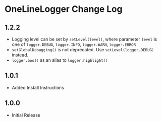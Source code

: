 # OneLineLogger Change Log

## 1.2.2

* Logging level can be set by `setLevel(level)`, where parameter `level` is one of `logger.DEBUG`, `logger.INFO`, `logger.WARN`, `logger.ERROR`
* `setGlobalDebugging()` is not deprecated. Use `setLevel(logger.DEBUG)` instead.
* `logger.boo()` as an alias to `logger.highlight()`

## 1.0.1

* Added Install Instructions


## 1.0.0

* Initial Release
